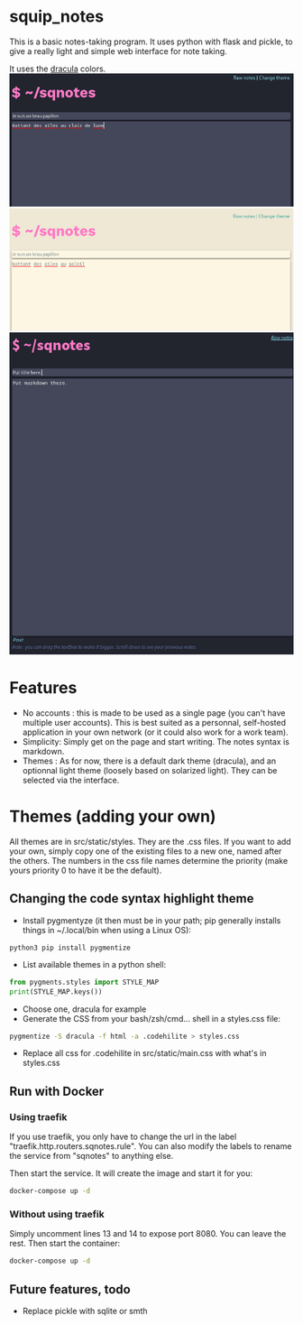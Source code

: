 # squip_notes

This is a basic notes-taking program. It uses python with flask and pickle, to give a really light and simple web interface for note taking.

It uses the [dracula](https://github.com/dracula/dracula-theme) colors.
![dark theme screenshot](./ssdark.png)
![light theme screenshot](./sslight.png)
![Screenshot of the application](./squipnotes.png)

# Features
* No accounts : this is made to be used as a single page (you can't have multiple user accounts). This is best suited as a personnal, self-hosted application in your own network (or it could also work for a work team).
* Simplicity: Simply get on the page and start writing. The notes syntax is markdown.
* Themes : As for now, there is a default dark theme (dracula), and an optionnal light theme (loosely based on solarized light). They can be selected via the interface.

# Themes (adding your own)
All themes are in src/static/styles. They are the .css files. If you want to add your own, simply copy one of the existing files to a new one, named after the others. The numbers in the css file names determine the priority (make yours priority 0 to have it be the default).

## Changing the code syntax highlight theme
* Install pygmentyze (it then must be in your path; pip generally installs things in ~/.local/bin when using a Linux OS): 
```
python3 pip install pygmentize
```
* List available themes in a python shell:
```python
from pygments.styles import STYLE_MAP
print(STYLE_MAP.keys())
```
* Choose one, dracula for example
* Generate the CSS from your bash/zsh/cmd... shell in a styles.css file:
```bash
pygmentize -S dracula -f html -a .codehilite > styles.css
```
* Replace all css for .codehilite in src/static/main.css with what's in styles.css

## Run with Docker
### Using traefik
If you use traefik, you only have to change the url in the label "traefik.http.routers.sqnotes.rule". You can also modify the labels to rename the service from "sqnotes" to anything else.

Then start the service. It will create the image and start it for you:
```bash
docker-compose up -d
```

### Without using traefik
Simply uncomment lines 13 and 14 to expose port 8080. You can leave the rest.
Then start the container:
```bash
docker-compose up -d
```

## Future features, todo
* Replace pickle with sqlite or smth
